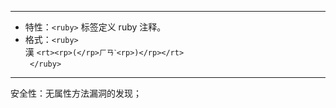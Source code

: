 ------
* 特性：`<ruby>` 标签定义 ruby 注释。
* 格式：`<ruby>`<br>
         漢 `<rt><rp>(</rp>ㄏㄢˋ<rp>)</rp></rt>`<br>
      ` </ruby>`<br>
       
------
安全性：无属性方法漏洞的发现；

